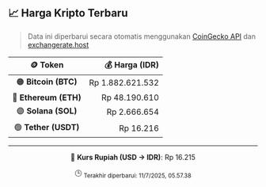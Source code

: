 

<!-- HARGA_KRIPTO -->
## 📈 Harga Kripto Terbaru

> Data ini diperbarui secara otomatis menggunakan [CoinGecko API](https://www.coingecko.com/) dan [exchangerate.host](https://exchangerate.host/)

<div align="center">

| 🪙 Token | 💰 Harga (IDR) |
|:------:|---------------:|
| 🟠 **Bitcoin (BTC)**   | Rp 1.882.621.532 |
| 🔵 **Ethereum (ETH)**  | Rp 48.190.610 |
| 🟣 **Solana (SOL)**    | Rp 2.666.654 |
| 🟢 **Tether (USDT)**   | Rp 16.216 |

---

💱 **Kurs Rupiah (USD → IDR)**: Rp 16.215

🕒 <sub>Terakhir diperbarui: 11/7/2025, 05.57.38</sub>

</div>
<!-- /HARGA_KRIPTO -->
